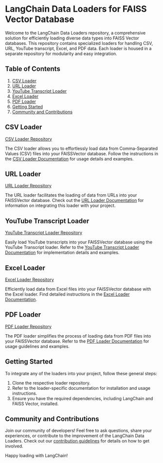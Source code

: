 # LangChain Data Loaders for FAISS Vector Database

Welcome to the LangChain Data Loaders repository, a comprehensive solution for efficiently loading diverse data types into FAISS Vector databases. This repository contains specialized loaders for handling CSV, URL, YouTube transcript, Excel, and PDF data. Each loader is housed in a separate repository for modularity and easy integration. 

## Table of Contents

1. [CSV Loader](#csv-loader)
2. [URL Loader](#url-loader)
3. [YouTube Transcript Loader](#youtube-transcript-loader)
4. [Excel Loader](#excel-loader)
5. [PDF Loader](#pdf-loader)
6. [Getting Started](#getting-started)
7. [Community and Contributions](#community-and-contributions)

## CSV Loader

[CSV Loader Repository](https://github.com/umangpurwar03/FAISS-CSV-dataloader-LLM)

The CSV loader allows you to effortlessly load data from Comma-Separated Values (CSV) files into your FAISSVector database. Follow the instructions in the [CSV Loader Documentation](https://github.com/umangpurwar03/FAISS-CSV-dataloader-LLM/blob/main/README.md) for usage details and examples.

## URL Loader

[URL Loader Repository](https://github.com/umangpurwar03/FAISS-URL-dataloader-LLM)

The URL loader facilitates the loading of data from URLs into your FAISSVector database. Check out the [URL Loader Documentation](https://github.com/umangpurwar03/FAISS-URL-dataloader-LLM/blob/main/README.md) for information on integrating this loader with your project.

## YouTube Transcript Loader

[YouTube Transcript Loader Repository](https://github.com/umangpurwar03/FAISS-youtube-dataloader-LLM)

Easily load YouTube transcripts into your FAISSVector database using the YouTube Transcript loader. Refer to the [YouTube Transcript Loader Documentation](https://github.com/umangpurwar03/FAISS-youtube-dataloader-LLM/blob/main/README.md) for implementation details and examples.

## Excel Loader

[Excel Loader Repository](https://github.com/umangpurwar03/FAISS-Excel-dataloader-LLM)

Efficiently load data from Excel files into your FAISSVector database with the Excel loader. Find detailed instructions in the [Excel Loader Documentation](https://github.com/umangpurwar03/FAISS-Excel-dataloader-LLM/blob/main/README.md).

## PDF Loader

[PDF Loader Repository](https://github.com/umangpurwar03/FAISS-PDF-dataloader-LLM-)

The PDF loader simplifies the process of loading data from PDF files into your FAISSVector database. Refer to the [PDF Loader Documentation](https://github.com/umangpurwar03/FAISS-PDF-dataloader-LLM-/blob/main/README.md) for usage guidelines and examples.

## Getting Started

To integrate any of the loaders into your project, follow these general steps:

1. Clone the respective loader repository.
2. Refer to the loader-specific documentation for installation and usage instructions.
3. Ensure you have the required dependencies, including LangChain and FAISS Vector, installed.

## Community and Contributions

Join our community of developers! Feel free to ask questions, share your experiences, or contribute to the improvement of the LangChain Data Loaders. Check out our [contribution guidelines](CONTRIBUTING.md) for details on how to get involved.

Happy loading with LangChain!
